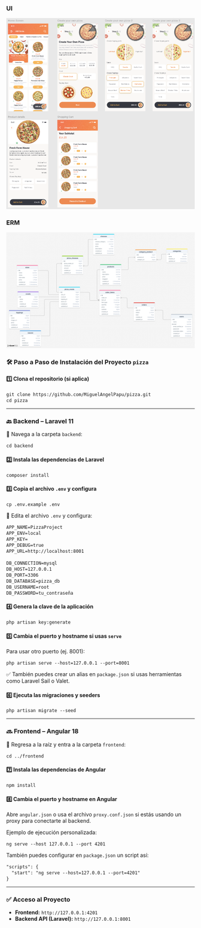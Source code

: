 ### UI

![](UI.png)

### ERM

![](ERM.png)

### 🛠️ Paso a Paso de Instalación del Proyecto `pizza`

#### 1️⃣ Clona el repositorio (si aplica)

```less
git clone https://github.com/MiguelAngelPapu/pizza.git
cd pizza
```

------

### 🔙 Backend – Laravel 11

📁 Navega a la carpeta `backend`:

```less
cd backend
```

#### 2️⃣ Instala las dependencias de Laravel

```less
composer install
```

#### 3️⃣ Copia el archivo `.env` y configura

```less
cp .env.example .env
```

🔧 Edita el archivo `.env` y configura:

```less
APP_NAME=PizzaProject
APP_ENV=local
APP_KEY=
APP_DEBUG=true
APP_URL=http://localhost:8001

DB_CONNECTION=mysql
DB_HOST=127.0.0.1
DB_PORT=3306
DB_DATABASE=pizza_db
DB_USERNAME=root
DB_PASSWORD=tu_contraseña
```

#### 4️⃣ Genera la clave de la aplicación

```less
php artisan key:generate
```

#### 5️⃣ Cambia el puerto y hostname si usas `serve`

Para usar otro puerto (ej. 8001):

```less
php artisan serve --host=127.0.0.1 --port=8001
```

✅ También puedes crear un alias en `package.json` si usas herramientas como Laravel Sail o Valet.

#### 6️⃣ Ejecuta las migraciones y seeders

```less
php artisan migrate --seed
```

------

### 🔜 Frontend – Angular 18

📁 Regresa a la raíz y entra a la carpeta `frontend`:

```less
cd ../frontend
```

#### 7️⃣ Instala las dependencias de Angular

```less
npm install
```

#### 8️⃣ Cambia el puerto y hostname en Angular

Abre `angular.json` o usa el archivo `proxy.conf.json` si estás usando un proxy para conectarte al backend.

Ejemplo de ejecución personalizada:

```less
ng serve --host 127.0.0.1 --port 4201
```

También puedes configurar en `package.json` un script así:

```less
"scripts": {
  "start": "ng serve --host=127.0.0.1 --port=4201"
}
```

------

### ✅ Acceso al Proyecto

- **Frontend:** `http://127.0.0.1:4201`
- **Backend API (Laravel):** `http://127.0.0.1:8001`